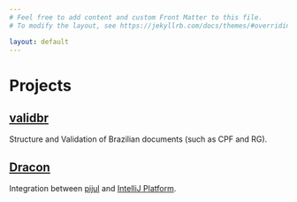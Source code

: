 ```yaml
---
# Feel free to add content and custom Front Matter to this file.
# To modify the layout, see https://jekyllrb.com/docs/themes/#overriding-theme-defaults

layout: default
---
```

# Projects

## [validbr](https://crates.io/crates/validbr)

Structure and Validation of Brazilian documents (such as CPF and RG).

## [Dracon](/projects/2021/04/11/dracon.html)

Integration between [pijul](https://pijul.org) and [IntelliJ Platform](https://www.jetbrains.com/pt-br/idea/).

